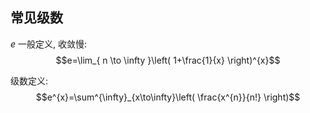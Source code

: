 ## 常见级数

$e$ 一般定义, 收敛慢: $$e=\lim_{ n \to \infty }\left( 1+\frac{1}{x} \right)^{x}$$

级数定义: $$e^{x}=\sum^{\infty}_{x\to\infty}\left( \frac{x^{n}}{n!} \right)$$